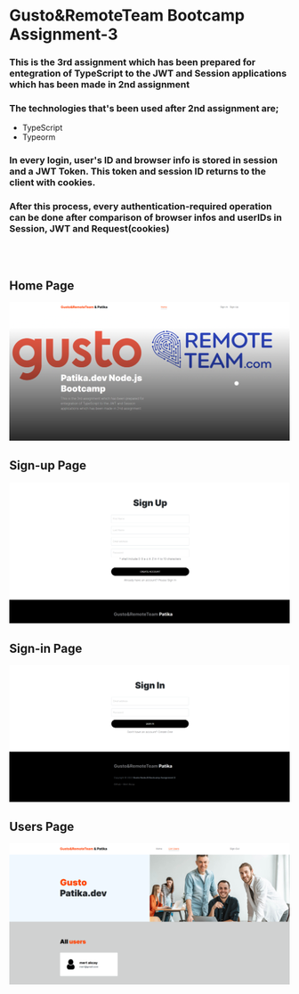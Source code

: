 # Gusto&RemoteTeam Bootcamp Assignment-3
### This is the 3rd assignment which has been prepared for entegration of TypeScript to the JWT and Session applications which has been made in 2nd assignment
### The technologies that's been used after 2nd assignment are;
- TypeScript
- Typeorm

### In every login, user's ID and browser info is stored in session and a JWT Token. This token and session ID returns to the client with cookies. 
### After this process, every authentication-required operation can be done after comparison of browser infos and userIDs in Session, JWT and Request(cookies) 

<br/>
<br/>

## Home Page
![home page](./public/images/ss/home.png)

## Sign-up Page
![home page](./public/images/ss/register.png)

## Sign-in Page
![home page](./public/images/ss/login.png)

## Users Page
![home page](./public/images/ss/users.png)